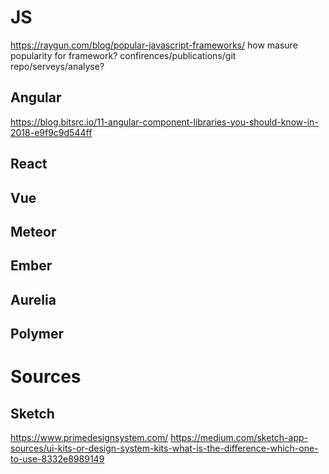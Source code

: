 # JS
https://raygun.com/blog/popular-javascript-frameworks/
how masure popularity for framework? confirences/publications/git repo/serveys/analyse?

## Angular
https://blog.bitsrc.io/11-angular-component-libraries-you-should-know-in-2018-e9f9c9d544ff

## React

## Vue

## Meteor

## Ember

## Aurelia

## Polymer


# Sources

## Sketch
https://www.primedesignsystem.com/
https://medium.com/sketch-app-sources/ui-kits-or-design-system-kits-what-is-the-difference-which-one-to-use-8332e8989149
